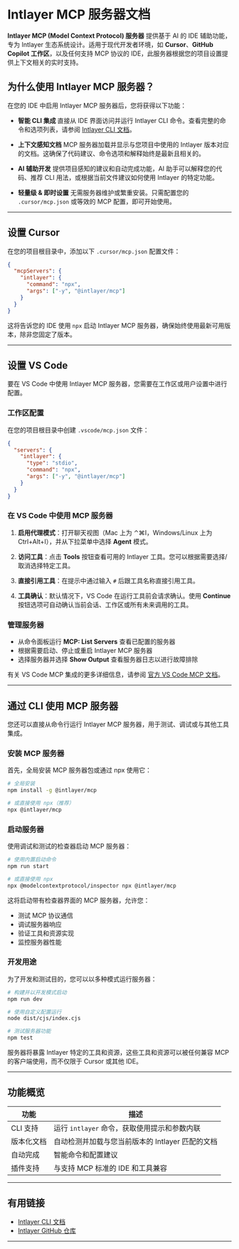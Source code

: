# Intlayer MCP 服务器文档

**Intlayer MCP (Model Context Protocol) 服务器** 提供基于 AI 的 IDE 辅助功能，专为 Intlayer 生态系统设计。适用于现代开发者环境，如 **Cursor**、**GitHub Copilot 工作区**，以及任何支持 MCP 协议的 IDE，此服务器根据您的项目设置提供上下文相关的实时支持。

## 为什么使用 Intlayer MCP 服务器？

在您的 IDE 中启用 Intlayer MCP 服务器后，您将获得以下功能：

- **智能 CLI 集成**
  直接从 IDE 界面访问并运行 Intlayer CLI 命令。查看完整的命令和选项列表，请参阅 [Intlayer CLI 文档](https://github.com/aymericzip/intlayer/blob/main/docs/zh/intlayer_cli.md)。

- **上下文感知文档**
  MCP 服务器加载并显示与您项目中使用的 Intlayer 版本对应的文档。这确保了代码建议、命令选项和解释始终是最新且相关的。

- **AI 辅助开发**
  提供项目感知的建议和自动完成功能，AI 助手可以解释您的代码、推荐 CLI 用法，或根据当前文件建议如何使用 Intlayer 的特定功能。

- **轻量级 & 即时设置**
  无需服务器维护或繁重安装。只需配置您的 `.cursor/mcp.json` 或等效的 MCP 配置，即可开始使用。

---

## 设置 Cursor

在您的项目根目录中，添加以下 `.cursor/mcp.json` 配置文件：

```json
{
  "mcpServers": {
    "intlayer": {
      "command": "npx",
      "args": ["-y", "@intlayer/mcp"]
    }
  }
}
```

这将告诉您的 IDE 使用 `npx` 启动 Intlayer MCP 服务器，确保始终使用最新可用版本，除非您固定了版本。

---

## 设置 VS Code

要在 VS Code 中使用 Intlayer MCP 服务器，您需要在工作区或用户设置中进行配置。

### 工作区配置

在您的项目根目录中创建 `.vscode/mcp.json` 文件：

```json
{
  "servers": {
    "intlayer": {
      "type": "stdio",
      "command": "npx",
      "args": ["-y", "@intlayer/mcp"]
    }
  }
}
```

### 在 VS Code 中使用 MCP 服务器

1. **启用代理模式**：打开聊天视图（Mac 上为 ⌃⌘I，Windows/Linux 上为 Ctrl+Alt+I），并从下拉菜单中选择 **Agent** 模式。

2. **访问工具**：点击 **Tools** 按钮查看可用的 Intlayer 工具。您可以根据需要选择/取消选择特定工具。

3. **直接引用工具**：在提示中通过输入 `#` 后跟工具名称直接引用工具。

4. **工具确认**：默认情况下，VS Code 在运行工具前会请求确认。使用 **Continue** 按钮选项可自动确认当前会话、工作区或所有未来调用的工具。

### 管理服务器

- 从命令面板运行 **MCP: List Servers** 查看已配置的服务器
- 根据需要启动、停止或重启 Intlayer MCP 服务器
- 选择服务器并选择 **Show Output** 查看服务器日志以进行故障排除

有关 VS Code MCP 集成的更多详细信息，请参阅 [官方 VS Code MCP 文档](https://code.visualstudio.com/docs/copilot/chat/mcp-servers)。

---

## 通过 CLI 使用 MCP 服务器

您还可以直接从命令行运行 Intlayer MCP 服务器，用于测试、调试或与其他工具集成。

### 安装 MCP 服务器

首先，全局安装 MCP 服务器包或通过 npx 使用它：

```bash
# 全局安装
npm install -g @intlayer/mcp

# 或直接使用 npx（推荐）
npx @intlayer/mcp
```

### 启动服务器

使用调试和测试的检查器启动 MCP 服务器：

```bash
# 使用内置启动命令
npm run start

# 或直接使用 npx
npx @modelcontextprotocol/inspector npx @intlayer/mcp
```

这将启动带有检查器界面的 MCP 服务器，允许您：

- 测试 MCP 协议通信
- 调试服务器响应
- 验证工具和资源实现
- 监控服务器性能

### 开发用途

为了开发和测试目的，您可以以多种模式运行服务器：

```bash
# 构建并以开发模式启动
npm run dev

# 使用自定义配置运行
node dist/cjs/index.cjs

# 测试服务器功能
npm test
```

服务器将暴露 Intlayer 特定的工具和资源，这些工具和资源可以被任何兼容 MCP 的客户端使用，而不仅限于 Cursor 或其他 IDE。

---

## 功能概览

| 功能       | 描述                                             |
| ---------- | ------------------------------------------------ |
| CLI 支持   | 运行 `intlayer` 命令，获取使用提示和参数内联     |
| 版本化文档 | 自动检测并加载与您当前版本的 Intlayer 匹配的文档 |
| 自动完成   | 智能命令和配置建议                               |
| 插件支持   | 与支持 MCP 标准的 IDE 和工具兼容                 |

---

## 有用链接

- [Intlayer CLI 文档](https://github.com/aymericzip/intlayer/blob/main/docs/zh/intlayer_cli.md)
- [Intlayer GitHub 仓库](https://github.com/aymericzip/intlayer)

---
